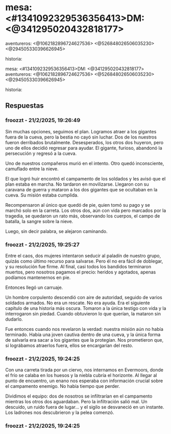 # mesa: <#1341092329536356413>DM: <@341295020432818177> 
aventureros: <@1062182896724627536> <@526848026506035230> <@294505330396626945> 

historia:

mesa: <#1341092329536356413>DM: <@341295020432818177> 
aventureros: <@1062182896724627536> <@526848026506035230> <@294505330396626945> 

historia:

## Respuestas

### froozzt - 21/2/2025, 19:26:49

Sin muchas opciones, seguimos el plan. Logramos atraer a los gigantes fuera de la cueva, pero la bestia no cayó sin luchar. Dos de los nuestros fueron derribados brutalmente. Desesperados, los otros dos huyeron, pero uno de ellos decidió regresar para ayudar. El gigante, furioso, abandonó la persecución y regresó a la cueva.

Uno de nuestros compañeros murió en el intento. Otro quedó inconsciente, camuflado entre la nieve.

El que logró huir encontró el campamento de los soldados y les avisó que el plan estaba en marcha. No tardaron en movilizarse. Llegaron con su caravana de guerra y mataron a los dos gigantes que se ocultaban en la cueva. Su misión estaba cumplida.

Recompensaron al único que quedó de pie, quien tomó su pago y se marchó solo en la carreta. Los otros dos, aún con vida pero marcados por la tragedia, se quedaron un rato más, observando los cuerpos, el campo de batalla, la sangre sobre la nieve.

Luego, sin decir palabra, se alejaron caminando.

### froozzt - 21/2/2025, 19:25:27

Entre el caos, dos mujeres intentaron seducir al paladín de nuestro grupo, quizás como último recurso para salvarse. Pero él no era fácil de doblegar, y su resolución fue firme. Al final, casi todos los bandidos terminaron muertos, pero nosotros pagamos el precio: heridos y agotados, apenas podíamos mantenernos en pie.

Entonces llegó un carruaje.

Un hombre corpulento descendió con aire de autoridad, seguido de varios soldados armados. No era un rescate. No era ayuda. Era el siguiente capítulo de una historia más oscura. Tomaron a la única testigo con vida y la interrogaron sin piedad. Cuando obtuvieron lo que querían, la mataron sin dudarlo.

Fue entonces cuando nos revelaron la verdad: nuestra misión aún no había terminado. Había una joven cautiva dentro de una cueva, y la única forma de salvarla era sacar a los gigantes que la protegían. Nos prometieron que, si lográbamos atraerlos fuera, ellos se encargarían del resto.

### froozzt - 21/2/2025, 19:24:25

Con una carreta tirada por un ciervo, nos internamos en Evermoors, donde el frío se calaba en los huesos y la niebla cubría el horizonte. Al llegar al punto de encuentro, un enano nos esperaba con información crucial sobre el campamento enemigo. No había tiempo que perder.

Dividimos el equipo: dos de nosotros se infiltrarían en el campamento mientras los otros dos aguardaban. Pero la infiltración salió mal. Un descuido, un ruido fuera de lugar... y el sigilo se desvaneció en un instante. Los ladrones nos descubrieron y la pelea comenzó.

### froozzt - 21/2/2025, 19:24:25



